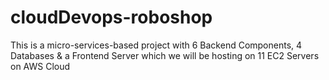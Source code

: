 # cloudDevops-roboshop
This is a micro-services-based project with 6 Backend Components, 4 Databases &amp; a Frontend Server which we will be hosting on 11 EC2 Servers on AWS Cloud
